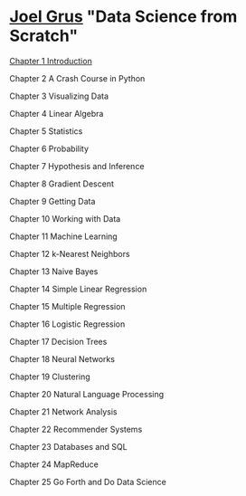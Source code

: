 # [Joel Grus](https://github.com/joelgrus) "Data Science from Scratch"


[Chapter 1 Introduction](https://github.com/anagornaia/data-science-from-scratch/blob/master/Chapter%201.%20Introduction.ipynb)

Chapter 2 A Crash Course in Python

Chapter 3 Visualizing Data

Chapter 4 Linear Algebra

Chapter 5 Statistics

Chapter 6 Probability

Chapter 7 Hypothesis and Inference

Chapter 8 Gradient Descent

Chapter 9 Getting Data

Chapter 10 Working with Data

Chapter 11 Machine Learning

Chapter 12 k-Nearest Neighbors

Chapter 13 Naive Bayes

Chapter 14 Simple Linear Regression

Chapter 15 Multiple Regression

Chapter 16 Logistic Regression

Chapter 17 Decision Trees

Chapter 18 Neural Networks

Chapter 19 Clustering

Chapter 20 Natural Language Processing

Chapter 21 Network Analysis

Chapter 22 Recommender Systems

Chapter 23 Databases and SQL

Chapter 24 MapReduce

Chapter 25 Go Forth and Do Data Science

